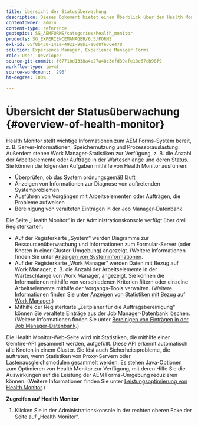```yaml
---
title: Übersicht der Statusüberwachung
description: Dieses Dokument bietet einen Überblick über den Health Monitor und Details dazu, wie Sie darauf zugreifen können.
contentOwner: admin
content-type: reference
geptopics: SG_AEMFORMS/categories/health_monitor
products: SG_EXPERIENCEMANAGER/6.5/FORMS
exl-id: 05f8b430-141e-4921-98b1-a0d8f636e478
solution: Experience Manager, Experience Manager Forms
role: User, Developer
source-git-commit: f6771bd1338a4e27a48c3efd39efe18e57cb98f9
workflow-type: tm+mt
source-wordcount: '296'
ht-degree: 100%

---
```


# Übersicht der Statusüberwachung {#overview-of-health-monitor}

Health Monitor stellt wichtige Informationen zum AEM Forms-System bereit, z. B. Server-Informationen, Speichernutzung und Prozessorauslastung. Außerdem stehen Work Manager-Statistiken zur Verfügung, z. B. die Anzahl der Arbeitselemente oder Aufträge in der Warteschlange und deren Status. Sie können die folgenden Aufgaben mithilfe von Health Monitor ausführen:

* Überprüfen, ob das System ordnungsgemäß läuft
* Anzeigen von Informationen zur Diagnose von auftretenden Systemproblemen
* Ausführen von Vorgängen mit Arbeitselementen oder Aufträgen, die Probleme aufweisen
* Bereinigung von veralteten Einträgen in der Job Manager-Datenbank

Die Seite „Health Monitor“ in der Administrationskonsole verfügt über drei Registerkarten:

* Auf der Registerkarte „System“ werden Diagramme zur Ressourcenüberwachung und Informationen zum Formular-Server (oder Knoten in einer Cluster-Umgebung) angezeigt. (Weitere Informationen finden Sie unter [Anzeigen von Systeminformationen](/help/forms/using/admin-help/view-system-information.md#view-system-information).
* Auf der Registerkarte „Work Manager“ werden Daten mit Bezug auf Work Manager, z. B. die Anzahl der Arbeitselemente in der Warteschlange von Work Manager, angezeigt. Sie können die Informationen mithilfe von verschiedenen Kriterien filtern oder einzelne Arbeitselemente mithilfe der Vorgangs-Tools verwalten. (Weitere Informationen finden Sie unter [Anzeigen von Statistiken mit Bezug auf Work Manager](/help/forms/using/admin-help/view-statistics-related-manager.md#view-statistics-related-to-work-manager).)
* Mithilfe der Registerkarte „Zeitplaner für die Auftragsbereinigung“ können Sie veraltete Einträge aus der Job Manager-Datenbank löschen. (Weitere Informationen finden Sie unter [Bereinigen von Einträgen in der Job Manager-Datenbank](/help/forms/using/admin-help/purge-records-job-manager-database.md#purge-records-from-the-job-manager-database).)

Die Health Monitor-Web-Seite wird mit Statistiken, die mithilfe einer Gemfire-API gesammelt werden, aufgefüllt. Diese API erkennt automatisch alle Knoten in einem Cluster. Sie löst auch Sicherheitsprobleme, die auftreten, wenn Statistiken von Proxy-Servern oder Lastenausgleichsmodulen gesammelt werden. Es stehen Java-Optionen zum Optimieren von Health Monitor zur Verfügung, mit deren Hilfe Sie die Auswirkungen auf die Leistung der AEM Forms-Umgebung reduzieren können. (Weitere Informationen finden Sie unter [Leistungsoptimierung von Health Monitor](/help/forms/using/admin-help/fine-tuning-health-monitor-performance.md#fine-tuning-health-monitor-performance).)

**Zugreifen auf Health Monitor**

1. Klicken Sie in der Administrationskonsole in der rechten oberen Ecke der Seite auf „Health Monitor“.
